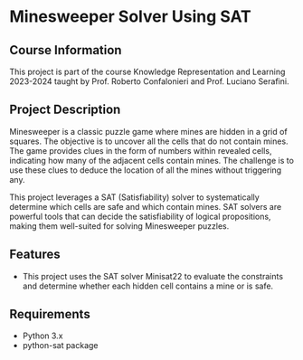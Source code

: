 # Minesweeper Solver Using SAT
## Course Information
This project is part of the course Knowledge Representation and Learning 2023-2024 taught by Prof. Roberto Confalonieri and Prof. Luciano Serafini.

## Project Description
Minesweeper is a classic puzzle game where mines are hidden in a grid of squares. The objective is to uncover all the cells that do not contain mines. The game provides clues in the form of numbers within revealed cells, indicating how many of the adjacent cells contain mines. The challenge is to use these clues to deduce the location of all the mines without triggering any.

This project leverages a SAT (Satisfiability) solver to systematically determine which cells are safe and which contain mines. SAT solvers are powerful tools that can decide the satisfiability of logical propositions, making them well-suited for solving Minesweeper puzzles.

## Features

- This project uses the SAT solver Minisat22 to evaluate the constraints and determine whether each hidden cell contains a mine or is safe.


## Requirements
- Python 3.x
- python-sat package
  
